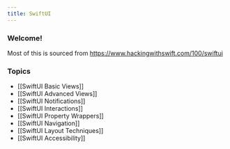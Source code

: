 ```yaml
---
title: SwiftUI
---
```


### Welcome!

Most of this is sourced from https://www.hackingwithswift.com/100/swiftui

### Topics
- [[SwiftUI Basic Views]]
- [[SwiftUI Advanced Views]]
- [[SwiftUI Notifications]]
- [[SwiftUI Interactions]]
- [[SwiftUI Property Wrappers]]
- [[SwiftUI Navigation]]
- [[SwiftUI Layout Techniques]]
- [[SwiftUI Accessibility]]
